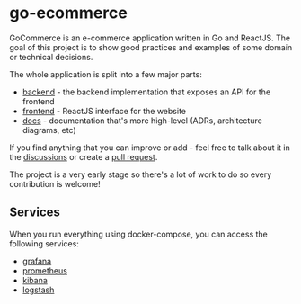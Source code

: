 # go-ecommerce

GoCommerce is an e-commerce application written in Go and ReactJS. The goal of this project is to show good practices and examples of some domain or technical decisions.

The whole application is split into a few major parts:

* [backend](./backend) - the backend implementation that exposes an API for the frontend
* [frontend](./frontend) - ReactJS interface for the website
* [docs](./docs) - documentation that's more high-level (ADRs, architecture diagrams, etc)

If you find anything that you can improve or add - feel free to talk about it in the [discussions](https://github.com/bkielbasa/go-ecommerce/discussions) or create a [pull request](https://github.com/bkielbasa/go-ecommerce/pulls).

The project is a very early stage so there's a lot of work to do so every contribution is welcome!


## Services

When you run everything using docker-compose, you can access the following services:

* [grafana](http://localhost:3001/)
* [prometheus](http://localhost:9091/)
* [kibana](http://localhost:5601/)
* [logstash](http://localhost:50000)
